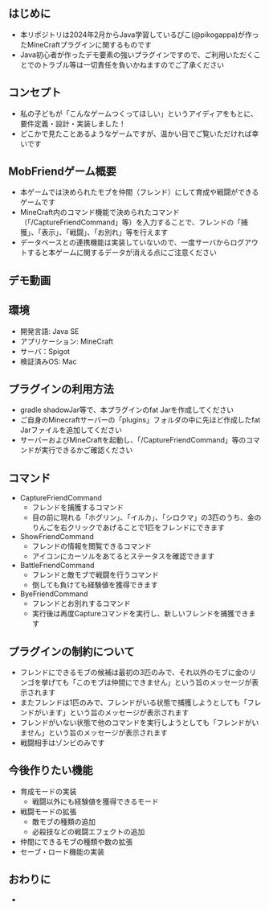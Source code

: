 ## はじめに
- 本リポジトリは2024年2月からJava学習しているぴこ(@pikogappa)が作ったMineCraftプラグインに関するものです
- Java初心者が作ったデモ要素の強いプラグインですので、ご利用いただくことでのトラブル等は一切責任を負いかねますのでご了承ください
## コンセプト
- 私の子どもが「こんなゲームつくってほしい」というアイディアをもとに、要件定義・設計・実装しました！
- どこかで見たことあるようなゲームですが、温かい目でご覧いただければ幸いです
## MobFriendゲーム概要
- 本ゲームでは決められたモブを仲間（フレンド）にして育成や戦闘ができるゲームです
- MineCraft内のコマンド機能で決められたコマンド（「/CaptureFriendCommand」等）を入力することで、フレンドの「捕獲」、「表示」、「戦闘」、「お別れ」等を行えます
- データベースとの連携機能は実装していないので、一度サーバからログアウトすると本ゲームに関するデータが消える点にご注意ください
## デモ動画

## 環境
- 開発言語: Java SE
- アプリケーション: MineCraft
- サーバ：Spigot
- 検証済みOS: Mac  
## プラグインの利用方法
- gradle shadowJar等で、本プラグインのfat Jarを作成してください
- ご自身のMinecraftサーバーの「plugins」フォルダの中に先ほど作成したfat Jarファイルを追加してください
- サーバーおよびMineCraftを起動し、「/CaptureFriendCommand」等のコマンドが実行できるかご確認ください
## コマンド
- CaptureFriendCommand
  - フレンドを捕獲するコマンド
  - 目の前に現れる「ホグリン」、「イルカ」、「シロクマ」の3匹のうち、金のりんごを右クリックであげることで1匹をフレンドにできます
- ShowFriendCommand
  - フレンドの情報を閲覧できるコマンド
  - アイコンにカーソルをあてるとステータスを確認できます
- BattleFriendCommand
  - フレンドと敵モブで戦闘を行うコマンド
  - 倒しても負けても経験値を獲得できます
- ByeFriendCommand
  - フレンドとお別れするコマンド
  - 実行後は再度Captureコマンドを実行し、新しいフレンドを捕獲できます
## プラグインの制約について
- フレンドにできるモブの候補は最初の3匹のみで、それ以外のモブに金のリンゴを挙げても「このモブは仲間にできません」という旨のメッセージが表示されます
- またフレンドは1匹のみで、フレンドがいる状態で捕獲しようとしても「フレンドがいます」という旨のメッセージが表示されます
- フレンドがいない状態で他のコマンドを実行しようとしても「フレンドがいません」という旨のメッセージが表示されます
- 戦闘相手はゾンビのみです
## 今後作りたい機能
- 育成モードの実装
  - 戦闘以外にも経験値を獲得できるモード
- 戦闘モードの拡張
  - 敵モブの種類の追加
  - 必殺技などの戦闘エフェクトの追加 
- 仲間にできるモブの種類や数の拡張
- セーブ・ロード機能の実装
## おわりに
- 
